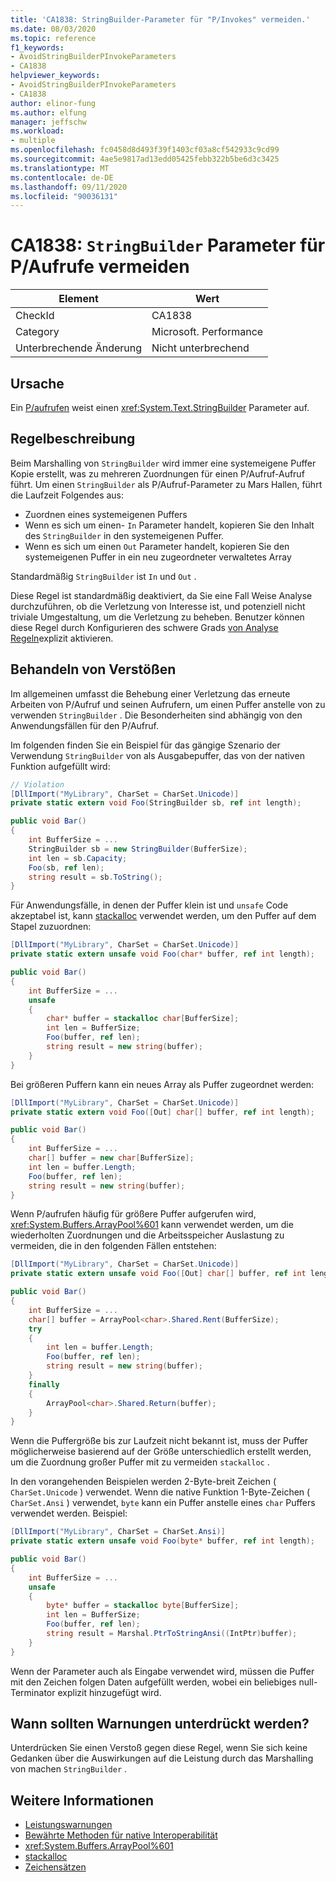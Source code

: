 ```yaml
---
title: 'CA1838: StringBuilder-Parameter für "P/Invokes" vermeiden.'
ms.date: 08/03/2020
ms.topic: reference
f1_keywords:
- AvoidStringBuilderPInvokeParameters
- CA1838
helpviewer_keywords:
- AvoidStringBuilderPInvokeParameters
- CA1838
author: elinor-fung
ms.author: elfung
manager: jeffschw
ms.workload:
- multiple
ms.openlocfilehash: fc0458d8d493f39f1403cf03a8cf542933c9cd99
ms.sourcegitcommit: 4ae5e9817ad13edd05425febb322b5be6d3c3425
ms.translationtype: MT
ms.contentlocale: de-DE
ms.lasthandoff: 09/11/2020
ms.locfileid: "90036131"
---
```

# <a name="ca1838-avoid-stringbuilder-parameters-for-pinvokes"></a>CA1838: `StringBuilder` Parameter für P/Aufrufe vermeiden

|Element|Wert|
|-|-|
|CheckId|CA1838|
|Category|Microsoft. Performance|
|Unterbrechende Änderung|Nicht unterbrechend|

## <a name="cause"></a>Ursache

Ein [P/aufrufen](/dotnet/standard/native-interop/pinvoke) weist einen <xref:System.Text.StringBuilder> Parameter auf.

## <a name="rule-description"></a>Regelbeschreibung

Beim Marshalling von `StringBuilder` wird immer eine systemeigene Puffer Kopie erstellt, was zu mehreren Zuordnungen für einen P/Aufruf-Aufruf führt. Um einen `StringBuilder` als P/Aufruf-Parameter zu Mars Hallen, führt die Laufzeit Folgendes aus:
- Zuordnen eines systemeigenen Puffers
- Wenn es sich um einen- `In` Parameter handelt, kopieren Sie den Inhalt des `StringBuilder` in den systemeigenen Puffer.
- Wenn es sich um einen `Out` Parameter handelt, kopieren Sie den systemeigenen Puffer in ein neu zugeordneter verwaltetes Array

Standardmäßig `StringBuilder` ist `In` und `Out` .

Diese Regel ist standardmäßig deaktiviert, da Sie eine Fall Weise Analyse durchzuführen, ob die Verletzung von Interesse ist, und potenziell nicht triviale Umgestaltung, um die Verletzung zu beheben. Benutzer können diese Regel durch Konfigurieren des schwere Grads [von Analyse Regeln](use-roslyn-analyzers.md#configure-severity-levels)explizit aktivieren.

## <a name="how-to-fix-violations"></a>Behandeln von Verstößen

Im allgemeinen umfasst die Behebung einer Verletzung das erneute Arbeiten von P/Aufruf und seinen Aufrufern, um einen Puffer anstelle von zu verwenden `StringBuilder` . Die Besonderheiten sind abhängig von den Anwendungsfällen für den P/Aufruf.

Im folgenden finden Sie ein Beispiel für das gängige Szenario der Verwendung `StringBuilder` von als Ausgabepuffer, das von der nativen Funktion aufgefüllt wird:

```csharp
// Violation
[DllImport("MyLibrary", CharSet = CharSet.Unicode)]
private static extern void Foo(StringBuilder sb, ref int length);

public void Bar()
{
    int BufferSize = ...
    StringBuilder sb = new StringBuilder(BufferSize);
    int len = sb.Capacity;
    Foo(sb, ref len);
    string result = sb.ToString();
}
```

Für Anwendungsfälle, in denen der Puffer klein ist und `unsafe` Code akzeptabel ist, kann [stackalloc](/dotnet/csharp/language-reference/operators/stackalloc) verwendet werden, um den Puffer auf dem Stapel zuzuordnen:

```csharp
[DllImport("MyLibrary", CharSet = CharSet.Unicode)]
private static extern unsafe void Foo(char* buffer, ref int length);

public void Bar()
{
    int BufferSize = ...
    unsafe
    {
        char* buffer = stackalloc char[BufferSize];
        int len = BufferSize;
        Foo(buffer, ref len);
        string result = new string(buffer);
    }
}
```

Bei größeren Puffern kann ein neues Array als Puffer zugeordnet werden:

```csharp
[DllImport("MyLibrary", CharSet = CharSet.Unicode)]
private static extern void Foo([Out] char[] buffer, ref int length);

public void Bar()
{
    int BufferSize = ...
    char[] buffer = new char[BufferSize];
    int len = buffer.Length;
    Foo(buffer, ref len);
    string result = new string(buffer);
}
```

Wenn P/aufrufen häufig für größere Puffer aufgerufen wird, <xref:System.Buffers.ArrayPool%601> kann verwendet werden, um die wiederholten Zuordnungen und die Arbeitsspeicher Auslastung zu vermeiden, die in den folgenden Fällen entstehen:

```csharp
[DllImport("MyLibrary", CharSet = CharSet.Unicode)]
private static extern unsafe void Foo([Out] char[] buffer, ref int length);

public void Bar()
{
    int BufferSize = ...
    char[] buffer = ArrayPool<char>.Shared.Rent(BufferSize);
    try
    {
        int len = buffer.Length;
        Foo(buffer, ref len);
        string result = new string(buffer);
    }
    finally
    {
        ArrayPool<char>.Shared.Return(buffer);
    }
}
```

Wenn die Puffergröße bis zur Laufzeit nicht bekannt ist, muss der Puffer möglicherweise basierend auf der Größe unterschiedlich erstellt werden, um die Zuordnung großer Puffer mit zu vermeiden `stackalloc` .

In den vorangehenden Beispielen werden 2-Byte-breit Zeichen ( `CharSet.Unicode` ) verwendet. Wenn die native Funktion 1-Byte-Zeichen ( `CharSet.Ansi` ) verwendet, `byte` kann ein Puffer anstelle eines `char` Puffers verwendet werden. Beispiel:

```csharp
[DllImport("MyLibrary", CharSet = CharSet.Ansi)]
private static extern unsafe void Foo(byte* buffer, ref int length);

public void Bar()
{
    int BufferSize = ...
    unsafe
    {
        byte* buffer = stackalloc byte[BufferSize];
        int len = BufferSize;
        Foo(buffer, ref len);
        string result = Marshal.PtrToStringAnsi((IntPtr)buffer);
    }
}
```

Wenn der Parameter auch als Eingabe verwendet wird, müssen die Puffer mit den Zeichen folgen Daten aufgefüllt werden, wobei ein beliebiges null-Terminator explizit hinzugefügt wird.

## <a name="when-to-suppress-warnings"></a>Wann sollten Warnungen unterdrückt werden?

Unterdrücken Sie einen Verstoß gegen diese Regel, wenn Sie sich keine Gedanken über die Auswirkungen auf die Leistung durch das Marshalling von machen `StringBuilder` .

## <a name="see-also"></a>Weitere Informationen

- [Leistungswarnungen](../code-quality/performance-warnings.md)
- [Bewährte Methoden für native Interoperabilität](/dotnet/standard/native-interop/best-practices)
- <xref:System.Buffers.ArrayPool%601>
- [stackalloc](/dotnet/csharp/language-reference/operators/stackalloc)
- [Zeichensätzen](/dotnet/standard/native-interop/charset)
